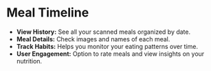 # Meal Timeline

- **View History:** See all your scanned meals organized by date.
- **Meal Details:** Check images and names of each meal.
- **Track Habits:** Helps you monitor your eating patterns over time.
- **User Engagement:** Option to rate meals and view insights on your nutrition.